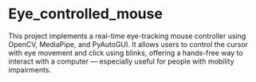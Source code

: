 # Eye_controlled_mouse


This project implements a real-time eye-tracking mouse controller using OpenCV, MediaPipe, and PyAutoGUI. It allows users to control the cursor with eye movement and click using blinks, offering a hands-free way to interact with a computer — especially useful for people with mobility impairments.
